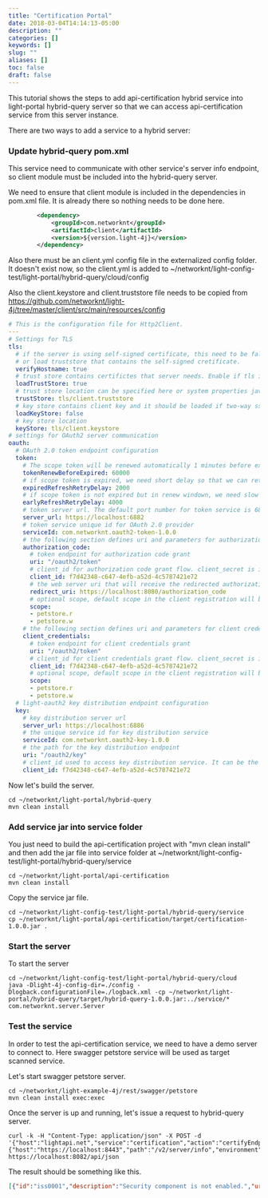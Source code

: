 ```yaml
---
title: "Certification Portal"
date: 2018-03-04T14:14:13-05:00
description: ""
categories: []
keywords: []
slug: ""
aliases: []
toc: false
draft: false
---
```


This tutorial shows the steps to add api-certification hybrid service into light-portal
hybrid-query server so that we can access api-certification service from this server
instance. 

There are two ways to add a service to a hybrid server: 

### Update hybrid-query pom.xml

This service need to communicate with other service's server info endpoint, so client module
must be included into the hybrid-query server. 

We need to ensure that client module is included in the dependencies in pom.xml file. It is
already there so nothing needs to be done here. 

```xml
        <dependency>
            <groupId>com.networknt</groupId>
            <artifactId>client</artifactId>
            <version>${version.light-4j}</version>
        </dependency>
```

Also there must be an client.yml config file in the externalized config folder. It doesn't
exist now, so the client.yml is added to ~/networknt/light-config-test/light-portal/hybrid-query/cloud/config

Also the client.keystore and client.truststore file needs to be copied from https://github.com/networknt/light-4j/tree/master/client/src/main/resources/config


```yaml
# This is the configuration file for Http2Client.
---
# Settings for TLS
tls:
  # if the server is using self-signed certificate, this need to be false. If true, you have to use CA signed certificate
  # or load truststore that contains the self-signed cretificate.
  verifyHostname: true
  # trust store contains certifictes that server needs. Enable if tls is used.
  loadTrustStore: true
  # trust store location can be specified here or system properties javax.net.ssl.trustStore and password javax.net.ssl.trustStorePassword
  trustStore: tls/client.truststore
  # key store contains client key and it should be loaded if two-way ssl is uesed.
  loadKeyStore: false
  # key store location
  keyStore: tls/client.keystore
# settings for OAuth2 server communication
oauth:
  # OAuth 2.0 token endpoint configuration
  token:
    # The scope token will be renewed automatically 1 minutes before expiry
    tokenRenewBeforeExpired: 60000
    # if scope token is expired, we need short delay so that we can retry faster.
    expiredRefreshRetryDelay: 2000
    # if scope token is not expired but in renew windown, we need slow retry delay.
    earlyRefreshRetryDelay: 4000
    # token server url. The default port number for token service is 6882.
    server_url: https://localhost:6882
    # token service unique id for OAuth 2.0 provider
    serviceId: com.networknt.oauth2-token-1.0.0
    # the following section defines uri and parameters for authorization code grant type
    authorization_code:
      # token endpoint for authorization code grant
      uri: "/oauth2/token"
      # client_id for authorization code grant flow. client_secret is in secret.yml
      client_id: f7d42348-c647-4efb-a52d-4c5787421e72
      # the web server uri that will receive the redirected authorization code
      redirect_uri: https://localhost:8080/authorization_code
      # optional scope, default scope in the client registration will be used if not defined.
      scope:
      - petstore.r
      - petstore.w
    # the following section defines uri and parameters for client credentials grant type
    client_credentials:
      # token endpoint for client credentials grant
      uri: "/oauth2/token"
      # client_id for client credentials grant flow. client_secret is in secret.yml
      client_id: f7d42348-c647-4efb-a52d-4c5787421e72
      # optional scope, default scope in the client registration will be used if not defined.
      scope:
      - petstore.r
      - petstore.w
  # light-oauth2 key distribution endpoint configuration
  key:
    # key distribution server url
    server_url: https://localhost:6886
    # the unique service id for key distribution service
    serviceId: com.networknt.oauth2-key-1.0.0
    # the path for the key distribution endpoint
    uri: "/oauth2/key"
    # client_id used to access key distribution service. It can be the same client_id with token service or not.
    client_id: f7d42348-c647-4efb-a52d-4c5787421e72
``` 


Now let's build the server.

```
cd ~/networknt/light-portal/hybrid-query
mvn clean install
```

### Add service jar into service folder

You just need to build the api-certification project with "mvn clean install" and then add 
the jar file into service folder at ~/networknt/light-config-test/light-portal/hybrid-query/service

```
cd ~/networknt/light-portal/api-certification
mvn clean install
```

Copy the service jar file.

```
cd ~/networknt/light-config-test/light-portal/hybrid-query/service
cp ~/networknt/light-portal/api-certification/target/certification-1.0.0.jar .

```

### Start the server

To start the server

```
cd ~/networknt/light-config-test/light-portal/hybrid-query/cloud
java -Dlight-4j-config-dir=./config -Dlogback.configurationFile=./logback.xml -cp ~/networknt/light-portal/hybrid-query/target/hybrid-query-1.0.0.jar:../service/* com.networknt.server.Server
```

### Test the service

In order to test the api-certification service, we need to have a demo server to connect to.
Here swagger petstore service will be used as target scanned service. 

Let's start swagger petstore server. 

```
cd ~/networknt/light-example-4j/rest/swagger/petstore
mvn clean install exec:exec
```

Once the server is up and running, let's issue a request to hybrid-query server. 

```
curl -k -H "Content-Type: application/json" -X POST -d '{"host":"lightapi.net","service":"certification","action":"certifyEndpoint","version":"0.1.0","data":{"host":"https://localhost:8443","path":"/v2/server/info","environment":"prod"}}' https://localhost:8082/api/json
```

The result should be something like this.

```json
[{"id":"iss0001","description":"Security component is not enabled.","url":"https://api.networknt.com/certification/issue/iss0001"},{"id":"iss0003","description":"The TLS key pair are still the default ones for development.","url":"https://api.networknt.com/certification/issue/iss0003"},{"id":"iss0004","description":"The public key certification for JWT token signature verification is the default one.","url":"https://api.networknt.com/certification/issue/iss0004"}]
```

